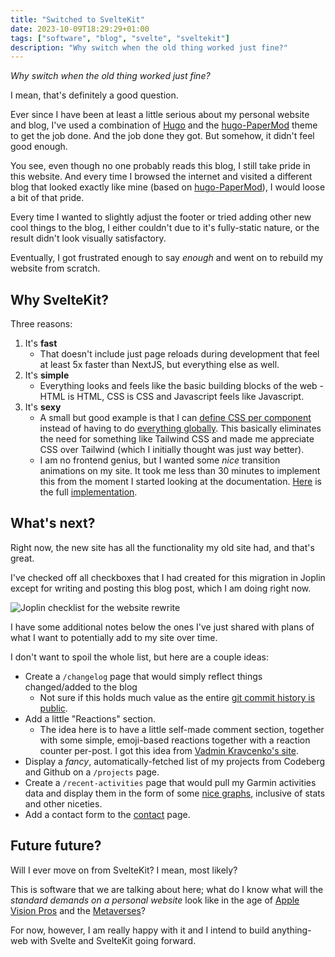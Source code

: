 ```yaml
---
title: "Switched to SvelteKit"
date: 2023-10-09T18:29:29+01:00
tags: ["software", "blog", "svelte", "sveltekit"]
description: "Why switch when the old thing worked just fine?"
---
```


_Why switch when the old thing worked just fine?_

<!--more-->

I mean, that's definitely a good question.

Ever since I have been at least
a little serious about my personal website and blog, I've used a combination
of [Hugo](https://gohugo.io) and the
[hugo-PaperMod](https://github.com/adityatelange/hugo-PaperMod/) theme to get
the job done. And the job done they got. But somehow, it didn't feel good enough.

You see, even though no one probably reads this blog, I still take pride in this
website. And every time I browsed the internet and visited a different blog
that looked exactly like mine
(based on [hugo-PaperMod](https://github.com/adityatelange/hugo-PaperMod/)), I would
loose a bit of that pride.

Every time I wanted to slightly adjust the footer or tried adding other new cool
things to the blog, I either couldn't due to it's fully-static nature, or the
result didn't look visually satisfactory.

Eventually, I got frustrated enough to say
_enough_ and went on to rebuild my website from scratch.

## Why SvelteKit?

Three reasons:

1. It's **fast**
   - That doesn't include just page reloads during development that feel at
     least 5x faster than NextJS, but everything else as well.
2. It's **simple**
   - Everything looks and feels like the basic building blocks of the web - HTML is
     HTML, CSS is CSS and Javascript feels like Javascript.
3. It's **sexy**
   - A small but good example is that I can [define CSS per component
     ](https://codeberg.org/fourstepper/robinopletal.com/src/branch/main/src/lib/components/Footer.svelte#L22-L60)
     instead of having to do
     [everything globally](https://codeberg.org/fourstepper/robinopletal.com/src/branch/main/src/app.scss).
     This basically eliminates the need for something like Tailwind CSS and
     made me appreciate CSS over Tailwind (which I initially thought was just way better).
   - I am no frontend genius, but I wanted some _nice_ transition animations on my site.
     It took me less than 30 minutes to implement this from the moment I started looking at the documentation.
     [Here](https://codeberg.org/fourstepper/robinopletal.com/src/branch/main/src/routes/+layout.svelte#L9-L17)
     is the full [implementation](https://codeberg.org/fourstepper/robinopletal.com/src/branch/main/src/routes/+layout.svelte#L61).

## What's next?

Right now, the new site has all the functionality my old site had, and that's great.

I've checked off all checkboxes that I had created for this migration in Joplin
except for writing and posting this blog post, which I am doing right now.

<picture>
  <source srcset="/images/switched-to-sveltekit/joplin-note-dark.png" media="(prefers-color-scheme: dark)">
  <img alt="Joplin checklist for the website rewrite" src="/images/switched-to-sveltekit/joplin-note-light.png">
</picture>

I have some additional notes below the ones I've just shared with plans of what I want
to potentially add to my site over time.

I don't want to spoil the whole list, but here are a couple ideas:

- Create a `/changelog` page that would simply reflect things changed/added to the blog
  - Not sure if this holds much value as the entire
    [git commit history is public](https://codeberg.org/fourstepper/robinopletal.com/).
- Add a little "Reactions" section.
  - The idea here is to have a little self-made comment section, together with some
    simple, emoji-based reactions together with a reaction counter per-post. I got this
    idea from [Vadmin Kravcenko's
    site](https://vadimkravcenko.com/shorts/bullshit-jobs/#reactions-new).
- Display a _fancy_, automatically-fetched list of my projects from Codeberg and Github on a
  `/projects` page.
- Create a `/recent-activities` page that would pull my Garmin activities data
  and display them in the form of some
  [nice graphs](https://www.chartjs.org/), inclusive of stats and other niceties.
- Add a contact form to the [contact](/contact) page.

## Future future?

Will I ever move on from SvelteKit? I mean, most likely?

This is software that we
are talking about here; what do I know what will the _standard demands on a personal
website_ look like in the age of [Apple Vision Pros](https://www.apple.com/apple-vision-pro/)
and the [Metaverses](https://about.meta.com/what-is-the-metaverse/)?

For now, however, I am really happy with it and I intend to build anything-web with Svelte
and SvelteKit going forward.
